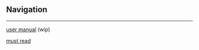 ## Navigation 
____

<tr><td align="left top">
      
[user manual](docs/user-manual.txt) (wip)
   
</td></tr>
<tr><td align="left top">
        
[must read](https://github.com/clD11/must-read)          

</td></tr>
